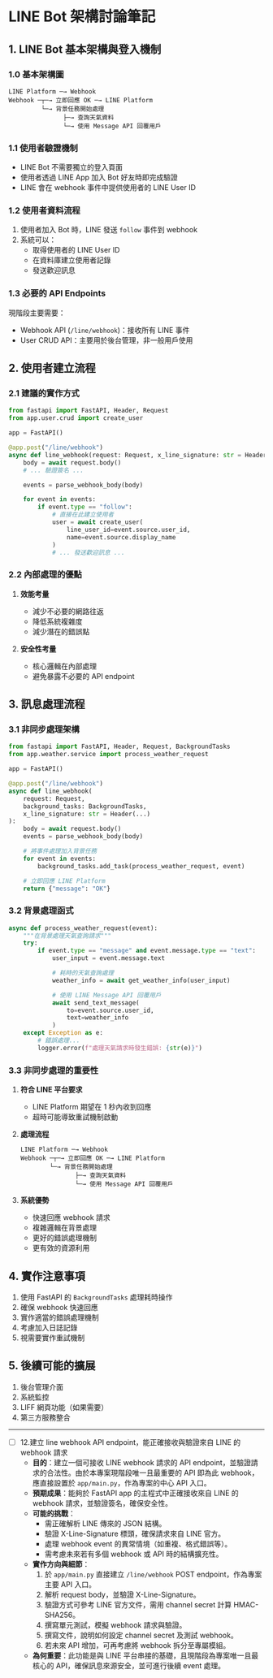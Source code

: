 # LINE Bot 架構討論筆記

## 1. LINE Bot 基本架構與登入機制

### 1.0 基本架構圖

```text
LINE Platform ─→ Webhook
Webhook ─┬─→ 立即回應 OK ─→ LINE Platform
         └─→ 背景任務開始處理
               ├─→ 查詢天氣資料
               └─→ 使用 Message API 回覆用戶
```

### 1.1 使用者驗證機制

- LINE Bot 不需要獨立的登入頁面
- 使用者透過 LINE App 加入 Bot 好友時即完成驗證
- LINE 會在 webhook 事件中提供使用者的 LINE User ID

### 1.2 使用者資料流程

1. 使用者加入 Bot 時，LINE 發送 `follow` 事件到 webhook
2. 系統可以：
   - 取得使用者的 LINE User ID
   - 在資料庫建立使用者記錄
   - 發送歡迎訊息

### 1.3 必要的 API Endpoints

現階段主要需要：

- Webhook API (`/line/webhook`)：接收所有 LINE 事件
- User CRUD API：主要用於後台管理，非一般用戶使用

## 2. 使用者建立流程

### 2.1 建議的實作方式

```python
from fastapi import FastAPI, Header, Request
from app.user.crud import create_user

app = FastAPI()

@app.post("/line/webhook")
async def line_webhook(request: Request, x_line_signature: str = Header(...)):
    body = await request.body()
    # ... 驗證簽名 ...

    events = parse_webhook_body(body)

    for event in events:
        if event.type == "follow":
            # 直接在此建立使用者
            user = await create_user(
                line_user_id=event.source.user_id,
                name=event.source.display_name
            )
            # ... 發送歡迎訊息 ...
```

### 2.2 內部處理的優點

1. **效能考量**
   - 減少不必要的網路往返
   - 降低系統複雜度
   - 減少潛在的錯誤點

2. **安全性考量**
   - 核心邏輯在內部處理
   - 避免暴露不必要的 API endpoint

## 3. 訊息處理流程

### 3.1 非同步處理架構

```python
from fastapi import FastAPI, Header, Request, BackgroundTasks
from app.weather.service import process_weather_request

app = FastAPI()

@app.post("/line/webhook")
async def line_webhook(
    request: Request,
    background_tasks: BackgroundTasks,
    x_line_signature: str = Header(...)
):
    body = await request.body()
    events = parse_webhook_body(body)

    # 將事件處理加入背景任務
    for event in events:
        background_tasks.add_task(process_weather_request, event)

    # 立即回應 LINE Platform
    return {"message": "OK"}
```

### 3.2 背景處理函式

```python
async def process_weather_request(event):
    """在背景處理天氣查詢請求"""
    try:
        if event.type == "message" and event.message.type == "text":
            user_input = event.message.text

            # 耗時的天氣查詢處理
            weather_info = await get_weather_info(user_input)

            # 使用 LINE Message API 回覆用戶
            await send_text_message(
                to=event.source.user_id,
                text=weather_info
            )
    except Exception as e:
        # 錯誤處理...
        logger.error(f"處理天氣請求時發生錯誤: {str(e)}")
```

### 3.3 非同步處理的重要性

1. **符合 LINE 平台要求**
   - LINE Platform 期望在 1 秒內收到回應
   - 超時可能導致重試機制啟動

2. **處理流程**

   ```text
   LINE Platform ─→ Webhook
   Webhook ─┬─→ 立即回應 OK ─→ LINE Platform
           └─→ 背景任務開始處理
                  ├─→ 查詢天氣資料
                  └─→ 使用 Message API 回覆用戶
   ```

3. **系統優勢**
   - 快速回應 webhook 請求
   - 複雜邏輯在背景處理
   - 更好的錯誤處理機制
   - 更有效的資源利用

## 4. 實作注意事項

1. 使用 FastAPI 的 `BackgroundTasks` 處理耗時操作
2. 確保 webhook 快速回應
3. 實作適當的錯誤處理機制
4. 考慮加入日誌記錄
5. 視需要實作重試機制

## 5. 後續可能的擴展

1. 後台管理介面
2. 系統監控
3. LIFF 網頁功能（如果需要）
4. 第三方服務整合

---

- [ ] 12.建立 line webhook API endpoint，能正確接收與驗證來自 LINE 的 webhook 請求
  - **目的**：建立一個可接收 LINE webhook 請求的 API endpoint，並驗證請求的合法性。由於本專案現階段唯一且最重要的 API 即為此 webhook，應直接設置於 `app/main.py`，作為專案的中心 API 入口。
  - **預期成果**：能夠於 FastAPI app 的主程式中正確接收來自 LINE 的 webhook 請求，並驗證簽名，確保安全性。
  - **可能的挑戰**：
    - 需正確解析 LINE 傳來的 JSON 結構。
    - 驗證 X-Line-Signature 標頭，確保請求來自 LINE 官方。
    - 處理 webhook event 的異常情境（如重複、格式錯誤等）。
    - 需考慮未來若有多個 webhook 或 API 時的結構擴充性。
  - **實作方向與細節**：
    1. 於 `app/main.py` 直接建立 `/line/webhook` POST endpoint，作為專案主要 API 入口。
    2. 解析 request body，並驗證 X-Line-Signature。
    3. 驗證方式可參考 LINE 官方文件，需用 channel secret 計算 HMAC-SHA256。
    4. 撰寫單元測試，模擬 webhook 請求與驗證。
    5. 撰寫文件，說明如何設定 channel secret 及測試 webhook。
    6. 若未來 API 增加，可再考慮將 webhook 拆分至專屬模組。
  - **為何重要**：此功能是與 LINE 平台串接的基礎，且現階段為專案唯一且最核心的 API，確保訊息來源安全，並可進行後續 event 處理。
